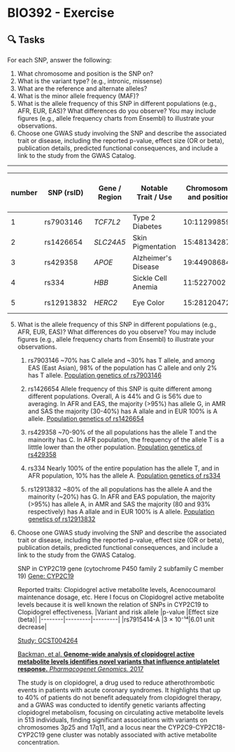 # BIO392 - Exercise
## 🔍 Tasks
For each SNP, answer the following:

1. What chromosome and position is the SNP on?
2. What is the variant type? (e.g., intronic, missense)
3. What are the reference and alternate alleles?
4. What is the minor allele frequency (MAF)?
5. What is the allele frequency of this SNP in different populations (e.g., AFR, EUR, EAS)? What differences do you observe? You may include figures (e.g., allele frequency charts from Ensembl) to illustrate your observations.
6. Choose one GWAS study involving the SNP and describe the associated trait or disease, including the reported p-value, effect size (OR or beta), publication details, predicted functional consequences, and include a link to the study from the GWAS Catalog.

---

| number | SNP (rsID)  | Gene / Region | Notable Trait / Use |Chromosome and position |Variant type |Reference and alternate allele |MAF |
|---------|-------------|----------------|----------------------|-------------|----------------|-----|----|
| 1       | rs7903146   | *TCF7L2*       | Type 2 Diabetes      |10:112998590 |Intron vaariant |C G/T |NA | 
| 2       | rs1426654   | *SLC24A5*      | Skin Pigmentation    |15:48134287 |Missense variant |A G/T |NA |
| 3       | rs429358    | *APOE*         | Alzheimer's Disease  |19:44908684 |Missense variant |T C |NA |
| 4       | rs334       | *HBB*          | Sickle Cell Anemia   |11:5227002 |Missense variant |T A/C/G |NA |
| 5       | rs12913832  | *HERC2*        | Eye Color            |15:28120472 |Intron variant |G A/C |NA |

5. What is the allele frequency of this SNP in different populations (e.g., AFR, EUR, EAS)? What differences do you observe? You may include figures (e.g., allele frequency charts from Ensembl) to illustrate your observations.
    1. rs7903146
        ~70% has C allele and ~30% has T allele, and among EAS (East Asian), 98% of the population has C allele and only 2% has T allele. [Population genetics of rs7903146](https://www.ensembl.org/Homo_sapiens/Variation/Population?db=core;r=10:112998090-112999090;v=rs7903146;vdb=variation;vf=654566937)
    
    2. rs1426654 
        Allele frequency of this SNP is quite different among different populations. Overall, A is 44% and G is 56% due to averaging. In AFR and EAS, the majority (>95%) has allele G, in AMR and SAS the majority (30-40%) has A allale and in EUR 100% is A allele. [Population genetics of rs1426654](https://oct2024.archive.ensembl.org/Homo_sapiens/Variation/Population?db=core;r=15:48133787-48134787;v=rs1426654;vdb=variation;vf=887144584)

    3. rs429358
        ~70-90% of the all populations has the allele T and the mainority has C. In AFR population, the frequency of the allele T is a litttle lower than the other population. [Population genetics of rs429358](https://oct2024.archive.ensembl.org/Homo_sapiens/Variation/Population?db=core;r=19:44908184-44909184;v=rs429358;vdb=variation;vf=1024576105)

    4. rs334
        Nearly 100% of the entire population has the allele T, and in AFR population, 10% has the allele A. [Population genetics of rs334](https://oct2024.archive.ensembl.org/Homo_sapiens/Variation/Population?db=core;r=11:5226502-5227502;v=rs334;vdb=variation;vf=706421787)

    5. rs12913832
        ~80% of the all populations has the allele A and the mainority (~20%) has G. In AFR and EAS population, the majority (>95%) has allele A, in AMR and SAS the majority (80 and 93% respectively) has A allale and in EUR 100% is A allele. [Population genetics of rs12913832](https://oct2024.archive.ensembl.org/Homo_sapiens/Variation/Population?db=core;v=rs12913832;vdb=variation)


6. Choose one GWAS study involving the SNP and describe the associated trait or disease, including the reported p-value, effect size (OR or beta), publication details, predicted functional consequences, and include a link to the study from the GWAS Catalog.
   
    SNP in CYP2C19 gene (cytochrome P450 family 2 subfamily C member 19) [Gene: CYP2C19](https://www.ebi.ac.uk/gwas/genes/CYP2C19)

   Reported traits: Clopidogrel active metabolite levels, Acenocoumarol maintenance dosage, etc.
   Here I focus on Clopidogrel active metabolite levels because it is well known the relation of SNPs in CYP2C19 to Clopidogrel effectiveness.
   |Variant and risk allele |p-value |Effect size (beta)|
   |--------|---------|---------|
   |rs7915414-A |3 × 10⁻¹⁴|6.01 unit decrease|
    

    [Study: GCST004264](https://www.ebi.ac.uk/gwas/studies/GCST004264)
   
   [Backman, et al. **Genome-wide analysis of clopidogrel active metabolite levels identifies novel variants that influence antiplatelet response.** *Pharmacogenet Genomics.* 2017](https://journals.lww.com/jpharmacogenetics/fulltext/2017/04000/genome_wide_analysis_of_clopidogrel_active.5.aspx)

   The study is on clopidogrel, a drug used to reduce atherothrombotic events in patients with acute coronary syndromes. It highlights that up to 40% of patients do not benefit adequately from clopidogrel therapy, and a GWAS was conducted to identify genetic variants affecting clopidogrel metabolism, focusing on circulating active metabolite levels in 513 individuals, finding significant associations with variants on chromosomes 3p25 and 17q11, and a locus near the CYP2C9-CYP2C18-CYP2C19 gene cluster was notably associated with active metabolite concentration.
